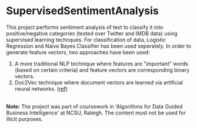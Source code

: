 # SupervisedSentimentAnalysis
This project performs sentiment analysis of text to classify it into positive/negative categories (tested over Twitter and IMDB data) using supervised learning technques. For classification of data, Logistic Regression and Naive Bayes Classifier has been used seperately.
In order to generate feature vectors, two approaches have been used:</br>
1. A more traditional NLP technique where features are "important" words (based on certain criteria) and feature vectors are corresponding binary vectors.</br>
2. Doc2Vec technique where document vectors are learned via artificial neural networks. (<a href="https://districtdatalabs.silvrback.com/modern-methods-for-sentiment-analysis">ref</a>)
</br></br>

<b>Note:</b>
The project was part of coursework in 'Algorithms for Data Guided Business Intelligence' at NCSU, Raleigh. The content must not be used for illicit purposes.
